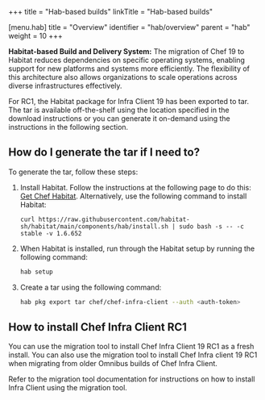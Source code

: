 +++
title = "Hab-based builds"
linkTitle = "Hab-based builds"

[menu.hab]
title = "Overview"
identifier = "hab/overview"
parent = "hab"
weight = 10
+++

**Habitat-based Build and Delivery System:** The migration of Chef 19 to Habitat reduces dependencies on specific operating systems, enabling support for new platforms and systems more efficiently. The flexibility of this architecture also allows organizations to scale operations across diverse infrastructures effectively.

For RC1, the Habitat package for Infra Client 19 has been exported to tar. The tar is available off-the-shelf using the location specified in the download instructions or you can generate it on-demand using the instructions in the following section.

## How do I generate the tar if I need to?

To generate the tar, follow these steps:

1. Install Habitat. Follow the instructions at the following page to do this: [Get Chef Habitat](https://docs.chef.io/habitat/install_habitat/). Alternatively, use the following command to install Habitat:

    ```curl
    curl https://raw.githubusercontent.com/habitat-sh/habitat/main/components/hab/install.sh | sudo bash -s -- -c stable -v 1.6.652
    ```

1. When Habitat is installed, run through the Habitat setup by running the following command:

    ```sh
    hab setup
    ```

1. Create a tar using the following command:

    ```sh
    hab pkg export tar chef/chef-infra-client --auth <auth-token>
    ```

## How to install Chef Infra Client RC1

You can use the migration tool to install Chef Infra Client 19 RC1 as a fresh install. You can also use the migration tool to install Chef Infra client 19 RC1 when migrating from older Omnibus builds of Chef Infra Client.

Refer to the migration tool documentation for instructions on how to install Infra Client using the migration tool.

